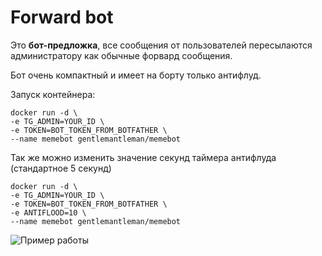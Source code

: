 # Forward bot

Это **бот-предложка**, все сообщения от пользователей пересылаются администратору как обычные форвард сообщения.

Бот очень компактный и имеет на борту только антифлуд.

Запуск контейнера:

    docker run -d \
    -e TG_ADMIN=YOUR_ID \
    -e TOKEN=BOT_TOKEN_FROM_BOTFATHER \
    --name memebot gentlemantleman/memebot

Так же можно изменить значение секунд таймера антифлуда (стандартное 5 секунд)

    docker run -d \
    -e TG_ADMIN=YOUR_ID \
    -e TOKEN=BOT_TOKEN_FROM_BOTFATHER \
    -e ANTIFLOOD=10 \
    --name memebot gentlemantleman/memebot

![Пример работы](https://i.ibb.co/NsJ8nQn/bbb.png)
